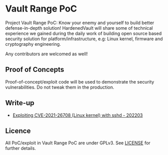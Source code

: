 # Vault Range PoC
Project Vault Range PoC: Know your enemy and yourself to build better defense-in-depth solution! HardenedVault will share some of technical experience we gained during the daily work of building open source based security solution for platform/infrastructure, e.g: Linux kernel, firmware and cryptography engineering. 

Any contributors are welcomed as well!


## Proof of Concepts

Proof-of-concept/exploit code will be used to demonstrate the security vulnerabilities. Do not tweak them in the production.

## Write-up

 * [Exploiting CVE-2021-26708 (Linux kernel) with sshd - 202203](https://hardenedvault.net/2022/03/01/poc-cve-2021-26708.html)

## Licence

All PoC/exploit in Vault Range PoC are under GPLv3. See [LICENSE](https://github.com/hardenedvault/vault_range_poc/blob/master/LICENSE) for
further details.


